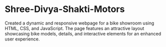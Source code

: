# Shree-Divya-Shakti-Motors
Created a dynamic and responsive webpage for a bike showroom using HTML, CSS, and JavaScript. The page features an attractive layout showcasing bike models, details, and interactive elements for an enhanced user experience.
